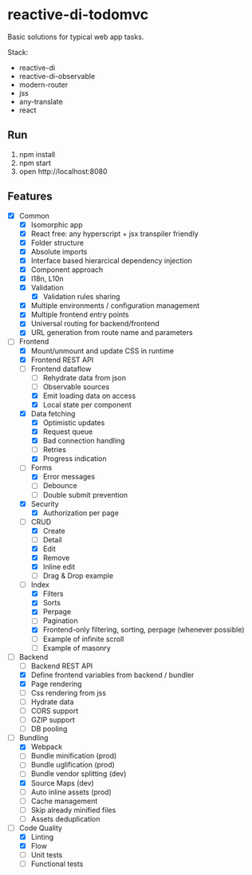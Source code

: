 # reactive-di-todomvc

Basic solutions for typical web app tasks.

Stack:
 - reactive-di
 - reactive-di-observable
 - modern-router
 - jss
 - any-translate
 - react

## Run

1. npm install
2. npm start
3. open http://localhost:8080

## Features

- [x] Common
  - [x] Isomorphic app
  - [x] React free: any hyperscript + jsx transpiler friendly
  - [x] Folder structure
  - [x] Absolute imports
  - [x] Interface based hierarcical dependency injection
  - [x] Component approach
  - [x] I18n, L10n
  - [x] Validation
    - [x] Validation rules sharing
  - [x] Multiple environments / configuration management
  - [x] Multiple frontend entry points
  - [x] Universal routing for backend/frontend
  - [x] URL generation from route name and parameters

- [ ] Frontend
  - [x] Mount/unmount and update CSS in runtime
  - [x] Frontend REST API
  - [ ] Frontend dataflow
    - [ ] Rehydrate data from json
    - [ ] Observable sources
    - [x] Emit loading data on access
    - [x] Local state per component
  - [x] Data fetching
    - [x] Optimistic updates
    - [x] Request queue
    - [x] Bad connection handling
    - [ ] Retries
    - [x] Progress indication
  - [ ] Forms
    - [x] Error messages
    - [ ] Debounce
    - [ ] Double submit prevention
  - [x] Security
    - [x] Authorization per page
  - [ ] CRUD
    - [x] Create
    - [ ] Detail
    - [x] Edit
    - [x] Remove
    - [x] Inline edit
    - [ ] Drag & Drop example
  - [ ] Index
    - [x] Filters
    - [x] Sorts
    - [x] Perpage
    - [ ] Pagination
    - [x] Frontend-only filtering, sorting, perpage (whenever possible)
    - [ ] Example of infinite scroll
    - [ ] Example of masonry

- [ ] Backend
  - [ ] Backend REST API
  - [x] Define frontend variables from backend / bundler
  - [x] Page rendering
  - [ ] Css rendering from jss
  - [ ] Hydrate data
  - [ ] CORS support
  - [ ] GZIP support
  - [ ] DB pooling

- [ ] Bundling
  - [x] Webpack
  - [ ] Bundle minification (prod)
  - [ ] Bundle uglification (prod)
  - [ ] Bundle vendor splitting (dev)
  - [x] Source Maps (dev)
  - [ ] Auto inline assets (prod)
  - [ ] Cache management
  - [ ] Skip already minified files
  - [ ] Assets deduplication

- [ ] Code Quality
  - [x] Linting
  - [x] Flow
  - [ ] Unit tests
  - [ ] Functional tests
